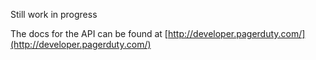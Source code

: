 Still work in progress

The docs for the API can be found at [http://developer.pagerduty.com/](http://developer.pagerduty.com/)
